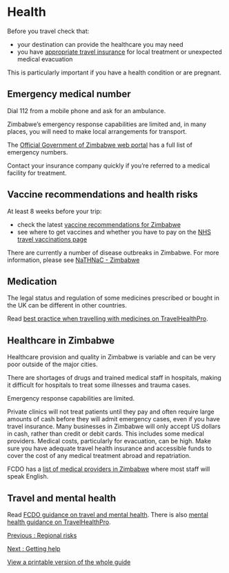 # Health

Before you travel check that:

* your destination can provide the healthcare you may need
* you have [appropriate travel insurance](https://www.gov.uk/guidance/foreign-travel-insurance) for local treatment or unexpected medical evacuation

This is particularly important if you have a health condition or are pregnant.

## Emergency medical number

Dial 112 from a mobile phone and ask for an ambulance.

Zimbabwe’s emergency response capabilities are limited and, in many places, you will need to make local arrangements for transport.

The [Official Government of Zimbabwe web portal](http://www.zim.gov.zw/index.php/en/my-government/government-ministries/about-zimbabwe/466-emergency-services) has a full list of emergency numbers.

Contact your insurance company quickly if you’re referred to a medical facility for treatment.

## Vaccine recommendations and health risks

At least 8 weeks before your trip:

* check the latest [vaccine recommendations for Zimbabwe](https://travelhealthpro.org.uk/country/248/zimbabwe#Vaccine_Recommendations)
* see where to get vaccines and whether you have to pay on the [NHS travel vaccinations page](https://www.nhs.uk/conditions/travel-vaccinations/)

There are currently a number of disease outbreaks in Zimbabwe. For more information, please see [NaTHNaC - Zimbabwe](https://travelhealthpro.org.uk/country/248/zimbabwe#Outbreaks)

## Medication

The legal status and regulation of some medicines prescribed or bought in the UK can be different in other countries.

Read [best practice when travelling with medicines on TravelHealthPro](https://travelhealthpro.org.uk/factsheet/43/medicines-abroad).

## Healthcare in Zimbabwe

Healthcare provision and quality in Zimbabwe is variable and can be very poor outside of the major cities.

There are shortages of drugs and trained medical staff in hospitals, making it difficult for hospitals to treat some illnesses and trauma cases.

Emergency response capabilities are limited.

Private clinics will not treat patients until they pay and often require large amounts of cash before they will admit emergency cases, even if you have travel insurance. Many businesses in Zimbabwe will only accept US dollars in cash, rather than credit or debit cards. This includes some medical providers. Medical costs, particularly for evacuation, can be high. Make sure you have adequate travel health insurance and accessible funds to cover the cost of any medical treatment abroad and repatriation.

FCDO has a [list of medical providers in Zimbabwe](https://www.gov.uk/government/publications/zimbabwe-list-of-medical-facilities) where most staff will speak English.

## Travel and mental health

Read [FCDO guidance on travel and mental health](https://www.gov.uk/guidance/foreign-travel-advice-for-people-with-mental-health-issues). There is also [mental health guidance on TravelHealthPro](https://travelhealthpro.org.uk/factsheet/85/travelling-with-mental-health-conditions).

[Previous
:
Regional risks](/foreign-travel-advice/zimbabwe/regional-risks)

[Next
:
Getting help](/foreign-travel-advice/zimbabwe/getting-help)

[View a printable version of the whole guide](/foreign-travel-advice/zimbabwe/print)
